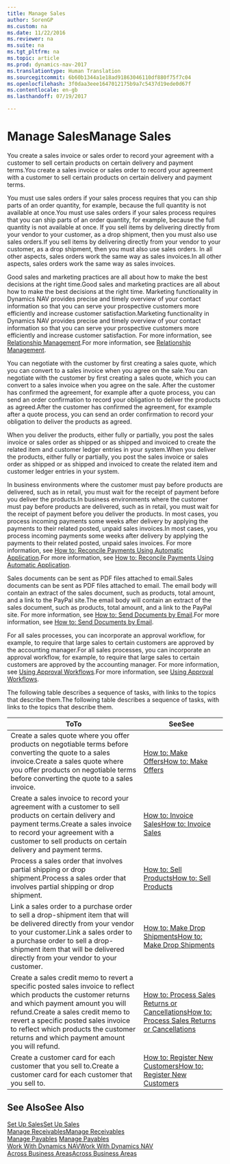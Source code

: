 ```yaml
---
title: Manage Sales
author: SorenGP
ms.custom: na
ms.date: 11/22/2016
ms.reviewer: na
ms.suite: na
ms.tgt_pltfrm: na
ms.topic: article
ms.prod: dynamics-nav-2017
ms.translationtype: Human Translation
ms.sourcegitcommit: 6b60b1344a1e18ad91863046110df880f75f7c04
ms.openlocfilehash: 3f0daa3eee1647012175b9a7c5437d19ede0d67f
ms.contentlocale: en-gb
ms.lasthandoff: 07/19/2017

---
```


# <a name="manage-sales"></a><span data-ttu-id="14138-102">Manage Sales</span><span class="sxs-lookup"><span data-stu-id="14138-102">Manage Sales</span></span>
<span data-ttu-id="14138-103">You create a sales invoice or sales order to record your agreement with a customer to sell certain products on certain delivery and payment terms.</span><span class="sxs-lookup"><span data-stu-id="14138-103">You create a sales invoice or sales order to record your agreement with a customer to sell certain products on certain delivery and payment terms.</span></span>

<span data-ttu-id="14138-104">You must use sales orders if your sales process requires that you can ship parts of an order quantity, for example, because the full quantity is not available at once.</span><span class="sxs-lookup"><span data-stu-id="14138-104">You must use sales orders if your sales process requires that you can ship parts of an order quantity, for example, because the full quantity is not available at once.</span></span> <span data-ttu-id="14138-105">If you sell items by delivering directly from your vendor to your customer, as a drop shipment, then you must also use sales orders.</span><span class="sxs-lookup"><span data-stu-id="14138-105">If you sell items by delivering directly from your vendor to your customer, as a drop shipment, then you must also use sales orders.</span></span> <span data-ttu-id="14138-106">In all other aspects, sales orders work the same way as sales invoices.</span><span class="sxs-lookup"><span data-stu-id="14138-106">In all other aspects, sales orders work the same way as sales invoices.</span></span>  

<span data-ttu-id="14138-107">Good sales and marketing practices are all about how to make the best decisions at the right time.</span><span class="sxs-lookup"><span data-stu-id="14138-107">Good sales and marketing practices are all about how to make the best decisions at the right time.</span></span> <span data-ttu-id="14138-108">Marketing functionality in Dynamics NAV provides precise and timely overview of your contact information so that you can serve your prospective customers more efficiently and increase customer satisfaction.</span><span class="sxs-lookup"><span data-stu-id="14138-108">Marketing functionality in Dynamics NAV provides precise and timely overview of your contact information so that you can serve your prospective customers more efficiently and increase customer satisfaction.</span></span> <span data-ttu-id="14138-109">For more information, see [Relationship Management](marketing-relationship-management.md).</span><span class="sxs-lookup"><span data-stu-id="14138-109">For more information, see [Relationship Management](marketing-relationship-management.md).</span></span>

<span data-ttu-id="14138-110">You can negotiate with the customer by first creating a sales quote, which you can convert to a sales invoice when you agree on the sale.</span><span class="sxs-lookup"><span data-stu-id="14138-110">You can negotiate with the customer by first creating a sales quote, which you can convert to a sales invoice when you agree on the sale.</span></span> <span data-ttu-id="14138-111">After the customer has confirmed the agreement, for example after a quote process, you can send an order confirmation to record your obligation to deliver the products as agreed.</span><span class="sxs-lookup"><span data-stu-id="14138-111">After the customer has confirmed the agreement, for example after a quote process, you can send an order confirmation to record your obligation to deliver the products as agreed.</span></span>

<span data-ttu-id="14138-112">When you deliver the products, either fully or partially, you post the sales invoice or sales order as shipped or as shipped and invoiced to create the related item and customer ledger entries in your system.</span><span class="sxs-lookup"><span data-stu-id="14138-112">When you deliver the products, either fully or partially, you post the sales invoice or sales order as shipped or as shipped and invoiced to create the related item and customer ledger entries in your system.</span></span>

<span data-ttu-id="14138-113">In business environments where the customer must pay before products are delivered, such as in retail, you must wait for the receipt of payment before you deliver the products.</span><span class="sxs-lookup"><span data-stu-id="14138-113">In business environments where the customer must pay before products are delivered, such as in retail, you must wait for the receipt of payment before you deliver the products.</span></span> <span data-ttu-id="14138-114">In most cases, you process incoming payments some weeks after delivery by applying the payments to their related posted, unpaid sales invoices.</span><span class="sxs-lookup"><span data-stu-id="14138-114">In most cases, you process incoming payments some weeks after delivery by applying the payments to their related posted, unpaid sales invoices.</span></span> <span data-ttu-id="14138-115">For more information, see [How to: Reconcile Payments Using Automatic Application](receivables-how-reconcile-payments-auto-application.md).</span><span class="sxs-lookup"><span data-stu-id="14138-115">For more information, see [How to: Reconcile Payments Using Automatic Application](receivables-how-reconcile-payments-auto-application.md).</span></span>

<span data-ttu-id="14138-116">Sales documents can be sent as PDF files attached to email.</span><span class="sxs-lookup"><span data-stu-id="14138-116">Sales documents can be sent as PDF files attached to email.</span></span> <span data-ttu-id="14138-117">The email body will contain an extract of the sales document, such as products, total amount, and a link to the PayPal site.</span><span class="sxs-lookup"><span data-stu-id="14138-117">The email body will contain an extract of the sales document, such as products, total amount, and a link to the PayPal site.</span></span> <span data-ttu-id="14138-118">For more information, see [How to: Send Documents by Email](ui-how-send-documents-email.md).</span><span class="sxs-lookup"><span data-stu-id="14138-118">For more information, see [How to: Send Documents by Email](ui-how-send-documents-email.md).</span></span>

<span data-ttu-id="14138-119">For all sales processes, you can incorporate an approval workflow, for example, to require that large sales to certain customers are approved by the accounting manager.</span><span class="sxs-lookup"><span data-stu-id="14138-119">For all sales processes, you can incorporate an approval workflow, for example, to require that large sales to certain customers are approved by the accounting manager.</span></span> <span data-ttu-id="14138-120">For more information, see [Using Approval Workflows](across-how-use-approval-workflows.md).</span><span class="sxs-lookup"><span data-stu-id="14138-120">For more information, see [Using Approval Workflows](across-how-use-approval-workflows.md).</span></span>

<span data-ttu-id="14138-121">The following table describes a sequence of tasks, with links to the topics that describe them.</span><span class="sxs-lookup"><span data-stu-id="14138-121">The following table describes a sequence of tasks, with links to the topics that describe them.</span></span>

|<span data-ttu-id="14138-122">To</span><span class="sxs-lookup"><span data-stu-id="14138-122">To</span></span> |<span data-ttu-id="14138-123">See</span><span class="sxs-lookup"><span data-stu-id="14138-123">See</span></span> |
|---|----|
|<span data-ttu-id="14138-124">Create a sales quote where you offer products on negotiable terms before converting the quote to a sales invoice.</span><span class="sxs-lookup"><span data-stu-id="14138-124">Create a sales quote where you offer products on negotiable terms before converting the quote to a sales invoice.</span></span>|[<span data-ttu-id="14138-125">How to: Make Offers</span><span class="sxs-lookup"><span data-stu-id="14138-125">How to: Make Offers</span></span>](sales-how-make-offers.md)|
|<span data-ttu-id="14138-126">Create a sales invoice to record your agreement with a customer to sell products on certain delivery and payment terms.</span><span class="sxs-lookup"><span data-stu-id="14138-126">Create a sales invoice to record your agreement with a customer to sell products on certain delivery and payment terms.</span></span>|[<span data-ttu-id="14138-127">How to: Invoice Sales</span><span class="sxs-lookup"><span data-stu-id="14138-127">How to: Invoice Sales</span></span>](sales-how-invoice-sales.md)|
|<span data-ttu-id="14138-128">Process a sales order that involves partial shipping or drop shipment.</span><span class="sxs-lookup"><span data-stu-id="14138-128">Process a sales order that involves partial shipping or drop shipment.</span></span>|[<span data-ttu-id="14138-129">How to: Sell Products</span><span class="sxs-lookup"><span data-stu-id="14138-129">How to: Sell Products</span></span>](sales-how-sell-products.md)|
|<span data-ttu-id="14138-130">Link a sales order to a purchase order to sell a drop-shipment item that will be delivered directly from your vendor to your customer.</span><span class="sxs-lookup"><span data-stu-id="14138-130">Link a sales order to a purchase order to sell a drop-shipment item that will be delivered directly from your vendor to your customer.</span></span>|[<span data-ttu-id="14138-131">How to: Make Drop Shipments</span><span class="sxs-lookup"><span data-stu-id="14138-131">How to: Make Drop Shipments</span></span>](sales-how-drop-shipment.md)|
|<span data-ttu-id="14138-132">Create a sales credit memo to revert a specific posted sales invoice to reflect which products the customer returns and which payment amount you will refund.</span><span class="sxs-lookup"><span data-stu-id="14138-132">Create a sales credit memo to revert a specific posted sales invoice to reflect which products the customer returns and which payment amount you will refund.</span></span>|[<span data-ttu-id="14138-133">How to: Process Sales Returns or Cancellations</span><span class="sxs-lookup"><span data-stu-id="14138-133">How to: Process Sales Returns or Cancellations</span></span>](sales-how-process-sales-returns-cancellations.md)|
|<span data-ttu-id="14138-134">Create a customer card for each customer that you sell to.</span><span class="sxs-lookup"><span data-stu-id="14138-134">Create a customer card for each customer that you sell to.</span></span>|[<span data-ttu-id="14138-135">How to: Register New Customers</span><span class="sxs-lookup"><span data-stu-id="14138-135">How to: Register New Customers</span></span>](sales-how-register-new-customers.md)|

## <a name="see-also"></a><span data-ttu-id="14138-136">See Also</span><span class="sxs-lookup"><span data-stu-id="14138-136">See Also</span></span>  
[<span data-ttu-id="14138-137">Set Up Sales</span><span class="sxs-lookup"><span data-stu-id="14138-137">Set Up Sales</span></span>](sales-setup-sales.md)  
[<span data-ttu-id="14138-138">Manage Receivables</span><span class="sxs-lookup"><span data-stu-id="14138-138">Manage Receivables</span></span>](receivables-manage-receivables.md)  
<span data-ttu-id="14138-139">[Manage Payables](payables-manage-payables.MD)    </span><span class="sxs-lookup"><span data-stu-id="14138-139">[Manage Payables](payables-manage-payables.MD)    </span></span>  
[<span data-ttu-id="14138-140">Work With Dynamics NAV</span><span class="sxs-lookup"><span data-stu-id="14138-140">Work With Dynamics NAV</span></span>](ui-work-product.md)  
[<span data-ttu-id="14138-141">Across Business Areas</span><span class="sxs-lookup"><span data-stu-id="14138-141">Across Business Areas</span></span>](ui-across-business-areas.md)

